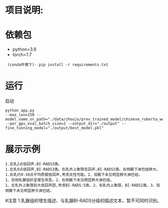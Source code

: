# 项目说明:


# 依赖包
- python=3.6
- torch=1.7
```
 (conda环境下)- pip install -r requirements.txt
```
# 运行
启动  
```
python app.py
--max_len=150 --model_name_or_path="./data/zhoujx/prev_trained_model/chinese_roberta_wwm_ext_pytorch" --per_gpu_eval_batch_size=2 --output_dir="./output" --fine_tunning_model="./output/best_model.pkl"
```




# 展示示例
```
1.左乳2点低回声,BI-RADS3类。
1.左乳9点低回声,BI-RADS3类。右乳外上象限无回声,BI-RADS2类。右侧腋下淋巴结肿大。
1.右乳约9-10点不均质极低回声,考虑炎性可能。2、双腋下未见明显肿大淋巴结。
1、双侧乳腺组织呈增生改变。2、右侧腋下未见明显肿大淋巴结。
1、左乳外上象限巨大低回声团,考虑BI-RADS:5类。2、右乳内上象限，BI-RADS2类。3、双侧腋下未见明显肿大淋巴结。
```










#注意
1.乳腺组织增生描述、与乳腺BI-RADS分级的描述文本，暂不可同时识别。
